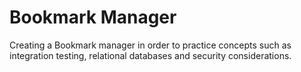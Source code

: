 Bookmark Manager
================

Creating a Bookmark manager in order to practice concepts such as integration testing, relational databases and security considerations.
